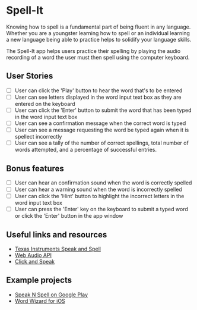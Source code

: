 # Spell-It

Knowing how to spell is a fundamental part of being fluent in any language. 
Whether you are a youngster learning how to spell or an individual learning a
new language being able to practice helps to solidify your language skills.

The Spell-It app helps users practice their spelling by playing the audio
recording of a word the user must then spell using the computer keyboard.

## User Stories

-   [ ] User can click the 'Play' button to hear the word that's to be entered
-   [ ] User can see letters displayed in the word input text box as they are
entered on the keyboard
-   [ ] User can click the 'Enter' button to submit the word that has been 
typed in the word input text box
-   [ ] User can see a confirmation message when the correct word is typed
-   [ ] User can see a message requesting the word be typed again when it is
spellect incorrectly
-   [ ] User can see a tally of the number of correct spellings, total number
of words attempted, and a percentage of successful entries.

## Bonus features

-   [ ] User can hear an confirmation sound when the word is correctly spelled
-   [ ] User can hear a warning sound when the word is incorrectly spelled
-   [ ] User can click the 'Hint' button to highlight the incorrect letters 
in the word input text box
-   [ ] User can press the 'Enter' key on the keyboard to submit a typed word
or click the 'Enter' button in the app window

## Useful links and resources

- [Texas Instruments Speak and Spell](https://en.wikipedia.org/wiki/Speak_%26_Spell_(toy))
- [Web Audio API](https://codepen.io/2kool2/pen/RgKeyp)
- [Click and Speak](https://codepen.io/shangle/pen/Wvqqzq)

## Example projects

- [Speak N Spell on Google Play](https://play.google.com/store/apps/details?id=au.id.weston.scott.SpeakAndSpell&hl=en_US)
- [Word Wizard for iOS](https://itunes.apple.com/app/id447312716)
